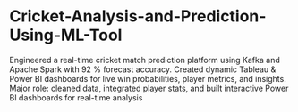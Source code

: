 # Cricket-Analysis-and-Prediction-Using-ML-Tool
Engineered a real-time cricket match prediction platform using Kafka and Apache Spark with 92 % forecast accuracy. Created dynamic Tableau &amp; Power BI dashboards for live win probabilities, player metrics, and insights. Major role: cleaned data, integrated player stats, and built interactive Power BI dashboards for real-time analysis
